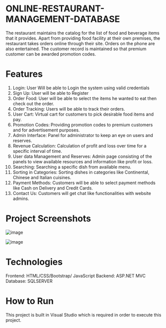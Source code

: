 # ONLINE-RESTAURANT-MANAGEMENT-DATABASE
The restaurant maintains the catalog for the list of food and beverage items that it provides. Apart from providing food facility at their own premises, the restaurant takes orders online through their site. Orders on the phone are also entertained. The customer record is maintained so that premium customer can be awarded promotion codes.

# Features
1.	Login: User Will be able to Login the system using valid credentials
2.	Sign Up: User will be able to Register 
3.	Order Food: User will be able to select the items he wanted to eat then check out the order.
4.	Order Tracking: Users will be able to track their orders.
5.	User Cart: Virtual cart for customers to pick desirable food items and pay.
6.	Promotion Codes: Providing promotion codes to premium customers and for advertisement purposes.
7.	Admin Interface: Panel for administrator to keep an eye on users and reserves.
8.	Revenue Calculation: Calculation of profit and loss over time for a specific interval of time.
9.	User data Management and Reserves: Admin page consisting of the panels to view available resources and information like profit or loss.
10.	Searching: Searching a specific dish from available menu.
11.	Sorting in Categories: Sorting dishes in categories like Continental, Chinese and Italian cuisines. 
12.	Payment Methods: Customers will be able to select payment methods like Cash on Delivery and Credit Cards.
13.	Contact Us: Customers will get chat like functionalities with website admins.

# Project Screenshots
![image](https://user-images.githubusercontent.com/52096838/121314646-fd418c80-c920-11eb-9ff6-e37484dc6461.png)


![image](https://user-images.githubusercontent.com/52096838/121314963-50b3da80-c921-11eb-8497-6af1cb990e16.png)

# Technologies
Frontend: HTML/CSS/Bootstrap/ JavaScript
Backend: ASP.NET MVC
Database: SQLSERVER

# How to Run
This project is built in Visual Studio which is required in order to execute this project.
